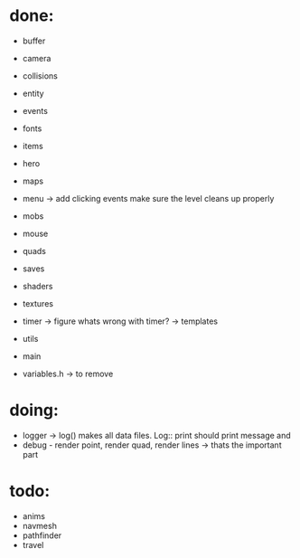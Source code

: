 
# done:
- buffer
- camera
- collisions
- entity
- events
- fonts
- items
- hero
- maps
- menu -> add clicking events make sure the level cleans up properly
- mobs
- mouse
- quads 
- saves
- shaders
- textures
- timer -> figure whats wrong with timer? -> templates
- utils
- main

- variables.h -> to remove

# doing:
- logger -> log() makes all data files. Log:: print should print message and 
- debug - render point, render quad, render lines -> thats the important part

# todo:
- anims
- navmesh
- pathfinder
- travel
